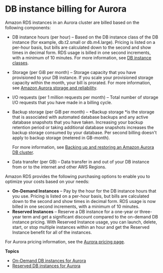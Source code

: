 # DB instance billing for Aurora<a name="User_DBInstanceBilling"></a>

Amazon RDS instances in an Aurora cluster are billed based on the following components:
+ DB instance hours \(per hour\) – Based on the DB instance class of the DB instance \(for example, db\.t2\.small or db\.m4\.large\)\. Pricing is listed on a per\-hour basis, but bills are calculated down to the second and show times in decimal form\. RDS usage is billed in one second increments, with a minimum of 10 minutes\. For more information, see [DB instance classes](Concepts.DBInstanceClass.md)\.
+ Storage \(per GiB per month\) – Storage capacity that you have provisioned to your DB instance\. If you scale your provisioned storage capacity within the month, your bill is prorated\. For more information, see [Amazon Aurora storage and reliability](Aurora.Overview.StorageReliability.md)\.
+ I/O requests \(per 1 million requests per month\) – Total number of storage I/O requests that you have made in a billing cycle\.
+ Backup storage \(per GiB per month\) – *Backup storage *is the storage that is associated with automated database backups and any active database snapshots that you have taken\. Increasing your backup retention period or taking additional database snapshots increases the backup storage consumed by your database\. Per second billing doesn't apply to backup storage \(metered in GB\-month\)\.

  For more information, see [Backing up and restoring an Amazon Aurora DB cluster](BackupRestoreAurora.md)\.
+ Data transfer \(per GB\) – Data transfer in and out of your DB instance from or to the internet and other AWS Regions\.

Amazon RDS provides the following purchasing options to enable you to optimize your costs based on your needs:
+ **On\-Demand Instances** – Pay by the hour for the DB instance hours that you use\. Pricing is listed on a per\-hour basis, but bills are calculated down to the second and show times in decimal form\. RDS usage is now billed in one second increments, with a minimum of 10 minutes\.
+ **Reserved Instances** – Reserve a DB instance for a one\-year or three\-year term and get a significant discount compared to the on\-demand DB instance pricing\. With Reserved Instance usage, you can launch, delete, start, or stop multiple instances within an hour and get the Reserved Instance benefit for all of the instances\.

For Aurora pricing information, see the [Aurora pricing page](https://aws.amazon.com/rds/aurora/pricing)\.

**Topics**
+ [On\-Demand DB instances for Aurora](USER_OnDemandDBInstances.md)
+ [Reserved DB instances for Aurora](USER_WorkingWithReservedDBInstances.md)